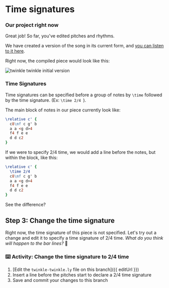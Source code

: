 # Time signatures

### Our project right now

Great job! So far, you've edited pitches and rhythms.

We have created a version of the song in its current form, and [you can listen to it here](https://gitmusical.github.io/notating-twinkle/2-rhythm).

Right now, the compiled piece would look like this:

![twinkle twinkle initial version](https://gitmusical.github.io/notating-twinkle/2-rhythm.png)

### Time Signatures

Time signatures can be specified before a group of notes by `\time` followed by the time signature. (Ex: `\time 2/4 `).

The main block of notes in our piece currently look like:

```ly
\relative c' {
  c8\mf c g' b
  a a <g d>4
  f4 f e e
  d d c2
}
```

If we were to specify 2/4 time, we would add a line before the notes, but within the block, like this:

```ly
\relative c' {
  \time 2/4
  c8\mf c g' b
  a a <g d>4
  f4 f e e
  d d c2
}
```

See the difference?

## Step 3: Change the time signature

Right now, the time signature of this piece is not specified. Let's try out a change and edit it to specify a time signature of 2/4 time. _What do you think will happen to the bar lines?_ 🧐

### :keyboard: Activity: Change the time signature to 2/4 time

1. [Edit the `twinkle-twinkle.ly` file on this branch]({{ editUrl }})
2. Insert a line before the pitches start to declare a 2/4 time signature
3. Save and commit your changes to this branch